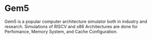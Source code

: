 # Gem5
Gem5 is a popular computer architecture simulator both in industry and research. Simulations of RISCV and x86 Architectures are done for Perfomance, Memory System, and Cache Configuration.  
